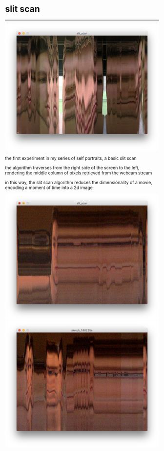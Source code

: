 # slit scan

---

![slit scan portrait](img/slit_scan1.png)

the first experiment in my series of self portraits, a basic slit scan

the algorithm traverses from the right side of the screen to the left, rendering the middle column of pixels retrieved from the webcam stream

in this way, the slit scan algorithm reduces the dimensionality of a movie, encoding a moment of time into a 2d image


![slit scan portrait](img/slit_scan2.png)
![slit scan portrait](img/slit_scan3.png)
